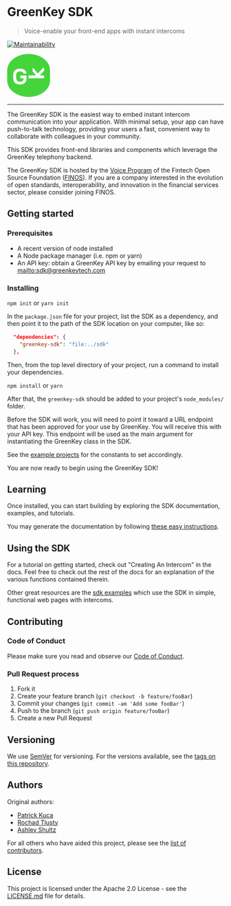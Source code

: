 # GreenKey SDK
> Voice-enable your front-end apps with instant intercoms

[![Maintainability](https://api.codeclimate.com/v1/badges/01ee726a50dddf3596fb/maintainability)](https://codeclimate.com/github/finos-voice/greenkey-sdk/maintainability)

<img src="https://github.com/finos-voice/greenkey-sdk/raw/master/logo/greenkey-logo.png" width="100" />

---

The GreenKey SDK
is the easiest way to embed instant intercom communication into your application.
With minimal setup,
your app can have push-to-talk technology,
providing your users a fast, convenient way
to collaborate with colleagues in your community.

This SDK provides front-end libraries and components
which leverage the GreenKey telephony backend.

The GreenKey SDK
is hosted by the [Voice Program] of the Fintech Open Source Foundation ([FINOS]).
If you are a company interested in the evolution of
open standards, interoperability, and innovation in the financial services sector,
please consider joining FINOS.

## Getting started

### Prerequisites

- A recent version of node installed
- A Node package manager (i.e. npm or yarn)
- An API key: obtain a GreenKey API key by emailing your request to <mailto:sdk@greenkeytech.com>

### Installing

`npm init` or `yarn init`

In the `package.json` file for your project, list the SDK as a dependency, and then point it to the path of the SDK location on your computer, like so:

```json
  "dependencies": {
    "greenkey-sdk": "file:../sdk"
  },
```

Then, from the top level directory of your project, run a command to install your dependencies.

`npm install` or `yarn `

After that, the `greenkey-sdk` should be added to your project's `node_modules/` folder.

Before the SDK will work,
you will need to point it toward a URL endpoint
that has been approved for your use by GreenKey.
You will receive this with your API key.
This endpoint will be used as the main argument for instantiating
the GreenKey class in the SDK.

See the [example projects](examples/) for the constants to set accordingly.

You are now ready to begin using the GreenKey SDK!

## Learning

Once installed, you can start building by exploring
the SDK documentation, examples, and tutorials.

You may generate the documentation by following [these easy instructions](jsdoc/README.md).

## Using the SDK

For a tutorial on getting started,
check out "Creating An Intercom" in the docs.
Feel free to check out the rest of the docs
for an explanation of the various functions contained therein.

Other great resources are the [sdk examples](examples/)
which use the SDK in simple, functional web pages with intercoms.

## Contributing

### Code of Conduct

Please make sure you read and observe our [Code of Conduct].

### Pull Request process

1. Fork it
1. Create your feature branch (`git checkout -b feature/fooBar`)
1. Commit your changes (`git commit -am 'Add some fooBar'`)
1. Push to the branch (`git push origin feature/fooBar`)
1. Create a new Pull Request

## Versioning

We use [SemVer] for versioning.  For the versions available, see the [tags on this repository].

## Authors

Original authors:

- [Patrick Kuca](https://github.com/pkuca)
- [Rochad Tlusty](https://github.com/rochadt)
- [Ashley Shultz](https://github.com/AGiantSquid)

For all others who have aided this project, please see the [list of contributors].

## License

This project is licensed under the Apache 2.0 License - see the [LICENSE.md](LICENSE.md) file for details.

<!-- Markdown link & img defs -->
[FINOS]: https://www.finos.org
[Code of Conduct]: https://www.finos.org/code-of-conduct
[Voice Program]: https://finosfoundation.atlassian.net/wiki/spaces/VOICE/overview
[SemVer]: http://semver.org
[list of contributors]: https://github.com/finos-voice/greenkey-sdk/graphs/contributors
[tags on this repository]: https://github.com/finos-voice/greenkey-sdk/tags
